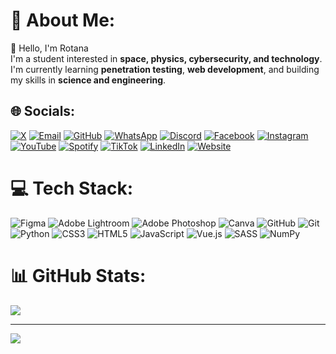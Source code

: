 # 💫 About Me:
👋 Hello, I'm Rotana</br>
    I'm a student interested in **space, physics, cybersecurity, and technology**.  <br>I'm currently learning **penetration testing**, **web development**, and building my skills in **science and engineering**.<br>


## 🌐 Socials:
[![X](https://img.shields.io/badge/X-000000?style=flat-square&logo=X&logoColor=white)](https://x.com/bOrARoTanA)
[![Email](https://img.shields.io/badge/Email-D14836?style=flat-square&logo=gmail&logoColor=white)](mailto:dev.rotana@gmail.com)
[![GitHub](https://img.shields.io/badge/GitHub-181717?style=flat-square&logo=github&logoColor=white)](https://github.com/borarotana)
[![WhatsApp](https://img.shields.io/badge/WhatsApp-25D366?style=flat-square&logo=whatsapp&logoColor=white)](https://wa.me)
[![Discord](https://img.shields.io/badge/Discord-5865F2?style=flat-square&logo=discord&logoColor=white)](https://discord.gg/6EX8mpx2)
[![Facebook](https://img.shields.io/badge/Facebook-1877F2?style=flat-square&logo=facebook&logoColor=white)](https://www.facebook.com)
[![Instagram](https://img.shields.io/badge/Instagram-E4405F?style=flat-square&logo=instagram&logoColor=white)](https://www.instagram.com/borarotana)
[![YouTube](https://img.shields.io/badge/YouTube-FF0000?style=flat-square&logo=youtube&logoColor=white)](https://www.youtube.com/@bOrARoTanAA)
[![Spotify](https://img.shields.io/badge/Spotify-1DB954?style=flat-square&logo=spotify&logoColor=white)](https://open.spotify.com/user/31jeet5wbugu6znxhipza2dh5xpd)
[![TikTok](https://img.shields.io/badge/TikTok-000000?style=flat-square&logo=tiktok&logoColor=white)](https://www.tiktok.com)
[![LinkedIn](https://img.shields.io/badge/LinkedIn-0A66C2?style=flat-square&logo=linkedin&logoColor=white)](https://www.linkedin.com)
[![Website](https://img.shields.io/badge/Website-000000?style=flat-square&logo=vercel&logoColor=white)](https://borarotana.github.io/roadmap-for-frontend/)

# 💻 Tech Stack:
![Figma](https://img.shields.io/badge/figma-%23F24E1E.svg?style=flat-square&logo=figma&logoColor=white) 
![Adobe Lightroom](https://img.shields.io/badge/Adobe%20Lightroom-31A8FF.svg?style=flat-square&logo=Adobe%20Lightroom&logoColor=white) 
![Adobe Photoshop](https://img.shields.io/badge/adobe%20photoshop-%2331A8FF.svg?style=flat-square&logo=adobe%20photoshop&logoColor=white) 
![Canva](https://img.shields.io/badge/Canva-%2300C4CC.svg?style=flat-square&logo=Canva&logoColor=white) 
![GitHub](https://img.shields.io/badge/github-%23121011.svg?style=flat-square&logo=github&logoColor=white) 
![Git](https://img.shields.io/badge/git-%23F05033.svg?style=flat-square&logo=git&logoColor=white) 
![Python](https://img.shields.io/badge/python-3670A0?style=flat-square&logo=python&logoColor=ffdd54) 
![CSS3](https://img.shields.io/badge/css3-%231572B6.svg?style=flat-square&logo=css3&logoColor=white) 
![HTML5](https://img.shields.io/badge/html5-%23E34F26.svg?style=flat-square&logo=html5&logoColor=white) 
![JavaScript](https://img.shields.io/badge/javascript-%23323330.svg?style=flat-square&logo=javascript&logoColor=%23F7DF1E) 
![Vue.js](https://img.shields.io/badge/vue.js-%2335495e.svg?style=flat-square&logo=vuedotjs&logoColor=%234FC08D) 
![SASS](https://img.shields.io/badge/SASS-hotpink.svg?style=flat-square&logo=SASS&logoColor=white) 
![NumPy](https://img.shields.io/badge/numpy-%23013243.svg?style=flat-square&logo=numpy&logoColor=white)

# 📊 GitHub Stats:
![](https://github-readme-stats.vercel.app/api/top-langs/?username=borarotana&theme=dark&hide_border=false&include_all_commits=false&count_private=false&layout=compact)

---
[![](https://visitcount.itsvg.in/api?id=borarotana&icon=0&color=0)](https://visitcount.itsvg.in)

<!-- Proudly created with GPRM ( https://gprm.itsvg.in ) -->
